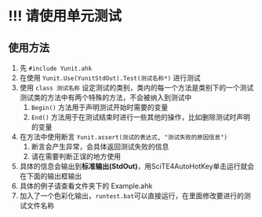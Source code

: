 # !!! 请使用单元测试

## 使用方法

1. 先 `#include Yunit.ahk`
2. 在使用 `Yunit.Use(YunitStdOut).Test(测试名称*)` 进行测试
3. 使用 `class 测试名称` 设定测试的类别，类内的每一个方法是类别下的一个测试  
   测试类的方法中有两个特殊的方法，不会被纳入到测试中
   1. `Begin()` 方法用于声明测试开始时需要的变量
   2. `End()` 方法用于在测试结束时进行一些其他的操作，比如删除测试时声明的变量
4. 在方法中使用断言 `Yunit.assert(测试的表达式, "测试失败的原因信息")`
   1. 断言会产生异常，会具体返回测试失败的信息
   2. 请在需要判断正误的地方使用
5. 具体的信息会输出到**标准输出(StdOut)**，用SciTE4AutoHotKey单击运行就会在下面的输出框输出
6. 具体的例子请查看文件夹下的 Example.ahk
7. 加入了一个色彩化输出，`runtest.bat`可以直接运行，在里面修改要进行的测试文件名称